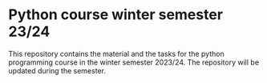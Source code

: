 # Python course winter semester 23/24
This repository contains the material and the tasks for the python programming course in the winter semester 2023/24. The repository will be updated during the semester.